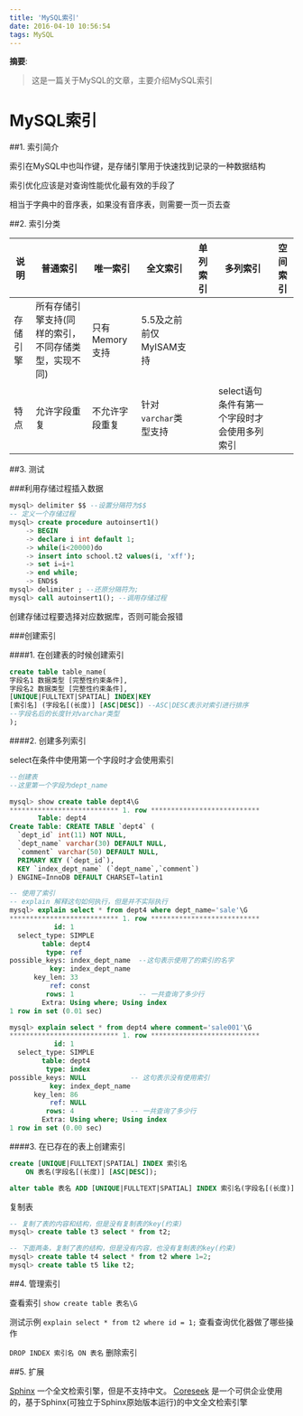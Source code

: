 ```yaml
---
title: 'MySQL索引'
date: 2016-04-10 10:56:54
tags: MySQL
---
```


__摘要__:
> 这是一篇关于MySQL的文章，主要介绍MySQL索引


<!-- more -->
MySQL索引
=========

##1. 索引简介

索引在MySQL中也叫作键，是存储引擎用于快速找到记录的一种数据结构

索引优化应该是对查询性能优化最有效的手段了

相当于字典中的音序表，如果没有音序表，则需要一页一页去查

##2. 索引分类

|说明|普通索引|唯一索引|全文索引|单列索引|多列索引|空间索引|
|--|--|--|--|--|--|--|
|存储引擎|所有存储引擎支持(同样的索引，不同存储类型，实现不同)|只有Memory支持|5.5及之前前仅MyISAM支持| | | |
|特点|允许字段重复|不允许字段重复|针对`varchar`类型支持| |select语句条件有第一个字段时才会使用多列索引| | |

##3. 测试

###利用存储过程插入数据

```sql
mysql> delimiter $$ --设置分隔符为$$
-- 定义一个存储过程
mysql> create procedure autoinsert1()
    -> BEGIN
    -> declare i int default 1;
    -> while(i<20000)do
    -> insert into school.t2 values(i, 'xff');
    -> set i=i+1
    -> end while;
    -> END$$
mysql> delimiter ; --还原分隔符为;
mysql> call autoinsert1(); --调用存储过程
```

创建存储过程要选择对应数据库，否则可能会报错

###创建索引

####1. 在创建表的时候创建索引

```sql
create table table_name(
字段名1 数据类型 [完整性约束条件],
字段名2 数据类型 [完整性约束条件],
[UNIQUE|FULLTEXT|SPATIAL] INDEX|KEY
[索引名] (字段名[(长度)] [ASC|DESC]) --ASC|DESC表示对索引进行排序
--字段名后的长度针对varchar类型
);
```

####2. 创建多列索引

select在条件中使用第一个字段时才会使用索引

```sql
--创建表
--这里第一个字段为dept_name

mysql> show create table dept4\G
*************************** 1. row ***************************
       Table: dept4
Create Table: CREATE TABLE `dept4` (
  `dept_id` int(11) NOT NULL,
  `dept_name` varchar(30) DEFAULT NULL,
  `comment` varchar(50) DEFAULT NULL,
  PRIMARY KEY (`dept_id`),
  KEY `index_dept_name` (`dept_name`,`comment`)
) ENGINE=InnoDB DEFAULT CHARSET=latin1
```

```sql
-- 使用了索引
-- explain 解释这句如何执行，但是并不实际执行
mysql> explain select * from dept4 where dept_name='sale'\G
*************************** 1. row ***************************
           id: 1
  select_type: SIMPLE
        table: dept4
         type: ref
possible_keys: index_dept_name  --这句表示使用了的索引的名字
          key: index_dept_name
      key_len: 33
          ref: const
         rows: 1                -- 一共查询了多少行
        Extra: Using where; Using index
1 row in set (0.01 sec)

mysql> explain select * from dept4 where comment='sale001'\G
*************************** 1. row ***************************
           id: 1
  select_type: SIMPLE
        table: dept4
         type: index
possible_keys: NULL           -- 这句表示没有使用索引
          key: index_dept_name
      key_len: 86
          ref: NULL
         rows: 4              -- 一共查询了多少行
        Extra: Using where; Using index
1 row in set (0.00 sec)
```

####3. 在已存在的表上创建索引

```sql
create [UNIQUE|FULLTEXT|SPATIAL] INDEX 索引名
    ON 表名(字段名[(长度)] [ASC|DESC]);

alter table 表名 ADD [UNIQUE|FULLTEXT|SPATIAL] INDEX 索引名(字段名[(长度)] [ASC|DESC]);
```

复制表

```sql
-- 复制了表的内容和结构，但是没有复制表的key(约束)
mysql> create table t3 select * from t2;

-- 下面两条，复制了表的结构，但是没有内容，也没有复制表的key(约束)
mysql> create table t4 select * from t2 where 1=2;
mysql> create table t5 like t2;
```


##4. 管理索引

查看索引
`show create table 表名\G`

测试示例
`explain select * from t2 where id = 1;`
查看查询优化器做了哪些操作

`DROP INDEX 索引名 ON 表名`
删除索引

##5. 扩展

[Sphinx](http://zh-sphinx-doc.readthedocs.org/en/latest/contents.html) 一个全文检索引擎，但是不支持中文。
[Coreseek](http://www.coreseek.cn/) 是一个可供企业使用的，基于Sphinx(可独立于Sphinx原始版本运行)的中文全文检索引擎

